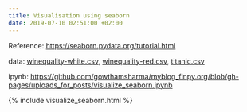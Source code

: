 ```yaml
---
title: Visualisation using seaborn
date: 2019-07-10 02:51:00 +02:00
---
```


Reference: https://seaborn.pydata.org/tutorial.html

data: [winequality-white.csv](/uploads/winequality-white.csv), [winequality-red.csv](/uploads/winequality-red.csv), [titanic.csv](/uploads/titanic-3e6feb.csv)

ipynb: https://github.com/gowthamsharma/myblog_finpy.org/blob/gh-pages/uploads_for_posts/visualize_seaborn.ipynb


{% include visualize_seaborn.html %}